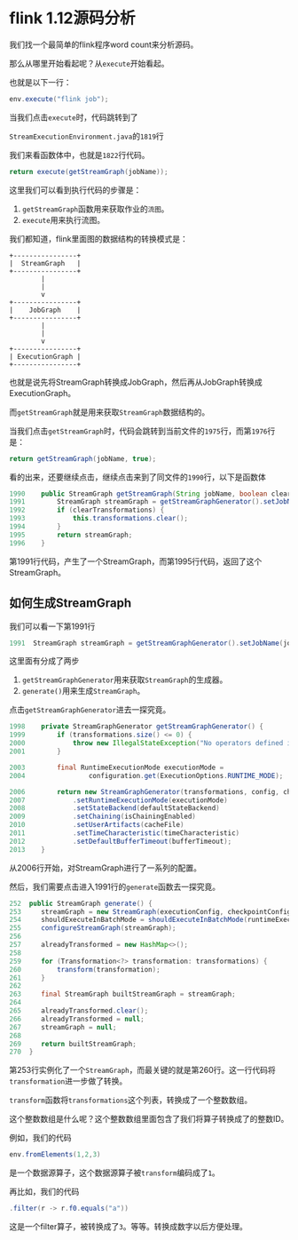 # flink 1.12源码分析

我们找一个最简单的flink程序word count来分析源码。

那么从哪里开始看起呢？从`execute`开始看起。

也就是以下一行：

```java
env.execute("flink job");
```

当我们点击`execute`时，代码跳转到了

`StreamExecutionEnvironment.java`的`1819`行

我们来看函数体中，也就是`1822`行代码。

```java
return execute(getStreamGraph(jobName));
```

这里我们可以看到执行代码的步骤是：

1. `getStreamGraph`函数用来获取作业的`流图`。
2. `execute`用来执行流图。

我们都知道，flink里面图的数据结构的转换模式是：

```
+----------------+
|  StreamGraph   |
+----------------+
        |
        |
        v
+----------------+
|    JobGraph    |
+----------------+
        |
        |
        v
+----------------+
| ExecutionGraph |
+----------------+
```
 
也就是说先将StreamGraph转换成JobGraph，然后再从JobGraph转换成ExecutionGraph。    

而`getStreamGraph`就是用来获取`StreamGraph`数据结构的。

当我们点击`getStreamGraph`时，代码会跳转到当前文件的`1975`行，而第`1976`行是：

```java
return getStreamGraph(jobName, true);
```

看的出来，还要继续点击，继续点击来到了同文件的`1990`行，以下是函数体

```java
1990    public StreamGraph getStreamGraph(String jobName, boolean clearTransformations) {
1991        StreamGraph streamGraph = getStreamGraphGenerator().setJobName(jobName).generate();
1992        if (clearTransformations) {
1993            this.transformations.clear();
1994        }
1995        return streamGraph;
1996    }
```

第1991行代码，产生了一个StreamGraph，而第1995行代码，返回了这个StreamGraph。

## 如何生成StreamGraph

我们可以看一下第1991行

```java
1991  StreamGraph streamGraph = getStreamGraphGenerator().setJobName(jobName).generate();
```

这里面有分成了两步

1. `getStreamGraphGenerator`用来获取`StreamGraph`的生成器。
2. `generate()`用来生成`StreamGraph`。

点击`getStreamGraphGenerator`进去一探究竟。

```java
1998    private StreamGraphGenerator getStreamGraphGenerator() {
1999        if (transformations.size() <= 0) {
2000            throw new IllegalStateException("No operators defined in streaming topology. Cannot execute.");
2001        }

2003        final RuntimeExecutionMode executionMode =
2004                configuration.get(ExecutionOptions.RUNTIME_MODE);

2006        return new StreamGraphGenerator(transformations, config, checkpointCfg, getConfiguration())
2007            .setRuntimeExecutionMode(executionMode)
2008            .setStateBackend(defaultStateBackend)
2009            .setChaining(isChainingEnabled)
2010            .setUserArtifacts(cacheFile)
2011            .setTimeCharacteristic(timeCharacteristic)
2012            .setDefaultBufferTimeout(bufferTimeout);
2013    }
```

从2006行开始，对StreamGraph进行了一系列的配置。

然后，我们需要点击进入1991行的`generate`函数去一探究竟。

```java
252  public StreamGraph generate() {
253     streamGraph = new StreamGraph(executionConfig, checkpointConfig, savepointRestoreSettings);
254     shouldExecuteInBatchMode = shouldExecuteInBatchMode(runtimeExecutionMode);
255     configureStreamGraph(streamGraph);
256
257     alreadyTransformed = new HashMap<>();
258
259     for (Transformation<?> transformation: transformations) {
260         transform(transformation);
261     }
262
263     final StreamGraph builtStreamGraph = streamGraph;
264
265     alreadyTransformed.clear();
266     alreadyTransformed = null;
267     streamGraph = null;
268
269     return builtStreamGraph;
270  }
```

第253行实例化了一个`StreamGraph`，而最关键的就是第260行。这一行代码将`transformation`进一步做了转换。

`transform`函数将`transformations`这个列表，转换成了一个整数数组。

这个整数数组是什么呢？这个整数数组里面包含了我们将算子转换成了的整数ID。

例如，我们的代码

```java
env.fromElements(1,2,3)
```

是一个数据源算子，这个数据源算子被`transform`编码成了`1`。

再比如，我们的代码

```java
.filter(r -> r.f0.equals("a"))
```

这是一个filter算子，被转换成了`3`。等等。转换成数字以后方便处理。
    
    
